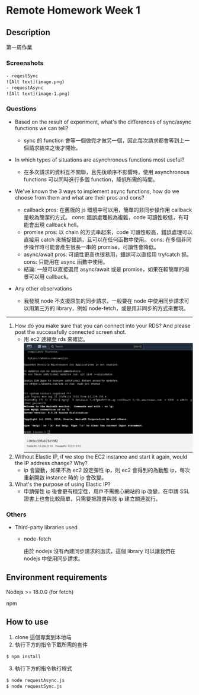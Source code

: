# Remote Homework Week 1

## Description

第一周作業

### Screenshots

    - reqestSync
    ![Alt text](image.png)
    - requestAsync
    ![Alt text](image-1.png)

### Questions

- Based on the result of experiment, what's the differences of sync/async functions we can tell?

  - sync 的 function 會等一個做完才做另一個，因此每次請求都會等到上一個請求結束之後才開始。

- In which types of situations are asynchronous functions most useful?

  - 在多次請求的資料互不關聯，且先後順序不影響時，使用 asynchronous functions 可以同時進行多個 function，降低所需的時間。

- We've known the 3 ways to implement async functions, how do we choose from them and what are their pros and cons?

  - callback
    pros: 在舊版的 js 環境中可以用，簡單的非同步操作用 callback 是較為簡潔的方式。
    cons: 錯誤處理較為複雜，code 可讀性較低，有可能會出現 callback hell。
  - promise
    pros: 以 chain 的方式串起來，code 可讀性較高，錯誤處理可以直接用 catch 來捕捉錯誤，且可以在任何函數中使用。
    cons: 在多個非同步操作時可能會產生很長一串的 promise，可讀性會降低。
  - async/await
    pros: 可讀性更高也很易用，錯誤可以直接用 try/catch 抓。
    cons: 只能用在 async 函數中使用。
  - 結論:
    一般可以直接選用 async/await 或是 promise，如果在較簡單的場景可以用 callback。

- Any other observations
  - 我發現 node 不支援原生的同步請求，一般要在 node 中使用同步請求可以用第三方的 library，例如 node-fetch，或是用非同步的方式來實現。

---

1. How do you make sure that you can connect into your RDS? And please post the successfully connected screen shot.
   - 用 ec2 連線至 rds 來確認。
     ![Alt text](image-2.png)
2. Without Elastic IP, if we stop the EC2 instance and start it again, would the IP address change? Why?
   - ip 會變動，如果不為 ec2 設定彈性 ip，則 ec2 會得到的為動態 ip，每次重新開啟 instance 時的 ip 會改變。
3. What's the purpose of using Elastic IP?
   - 申請彈性 ip 後會更有穩定性，用戶不需擔心網站的 ip 改變，在申請 SSL 證書上也會比較簡單，只需要把證書與該 ip 建立關連就行。

### Others

- Third-party libraries used

  - node-fetch

    由於 nodejs 沒有內建同步請求的函式，這個 library 可以讓我們在 nodejs 中使用同步請求。

## Environment requirements

Nodejs >= 18.0.0 (for fetch)

npm

## How to use

1. clone 這個專案到本地端
2. 執行下方的指令下載所需的套件

```
$ npm install
```

3. 執行下方的指令執行程式

```
$ node requestAsync.js
$ node requestSync.js
```
